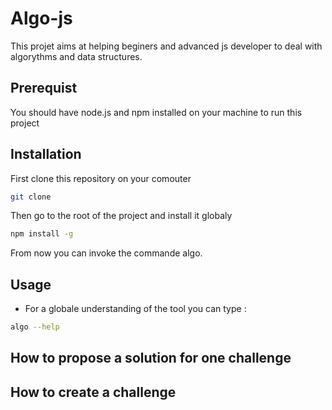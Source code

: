 # Algo-js

This projet aims at helping beginers and advanced js developer to deal with algorythms and data structures.

## Prerequist

You should have node.js and npm installed on your machine to run this project

## Installation

First clone this repository on your comouter

``` bash
git clone
```

Then go to the root of the project and install it globaly

``` bash
npm install -g
```
From now you can invoke the commande algo.  

## Usage
- For a globale understanding of the tool you can type :
``` bash
algo --help
```
## How to propose a solution for one challenge

## How to create a challenge